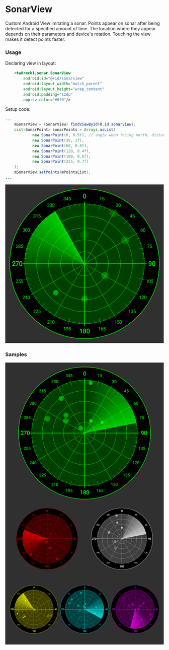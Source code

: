 # SonarView
Custom Android View imitating a sonar. Points appear on sonar after being detected for a specified amount of time. The location where they appear depends on their parameters and device's rotation. Touching the view makes it detect points faster.
### Usage
Declaring view in layout:
```xml
    <tw0reck1.sonar.SonarView
        android:id="@+id/sonarview"
        android:layout_width="match_parent"
        android:layout_height="wrap_content"
        android:padding="12dp"
        app:sv_color="#0f0"/>
```
Setup code:
```java
...
    mSonarView = (SonarView) findViewById(R.id.sonarview);
    List<SonarPoint> sonarPoints = Arrays.asList(
            new SonarPoint(0, 0.5f), // angle when facing north; distance from center;
            new SonarPoint(30, 1f),
            new SonarPoint(60, 0.8f),
            new SonarPoint(120, 0.4f),
            new SonarPoint(180, 0.6f),
            new SonarPoint(225, 0.7f)
    );
    mSonarView.setPoints(mPointsList);
...
```
![Sample](sample.png)
### Samples
![Screenshot](screenshot.png)